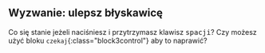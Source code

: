 ## Wyzwanie: ulepsz błyskawicę

Co się stanie jeżeli naciśniesz i przytrzymasz klawisz <kbd>spacji</kbd>? Czy możesz użyć bloku `czekaj`{:class="block3control"} aby to naprawić?